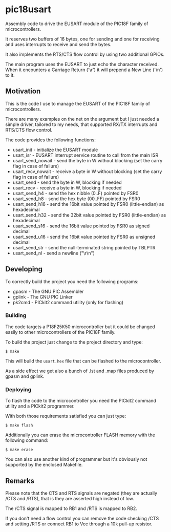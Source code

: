 # pic18usart

Assembly code to drive the EUSART module of the PIC18F family of
microcontrollers.

It reserves two buffers of 16 bytes, one for sending and one for
receiving and uses interrupts to receive and send the bytes.

It also implements the RTS/CTS flow control by using two additional
GPIOs.

The main program uses the EUSART to just echo the character received.
When it encounters a Carriage Return ('\r') it will prepend a New Line
('\n') to it.

## Motivation

This is the code I use to manage the EUSART of the PIC18F family of
microcontrollers.

There are many examples on the net on the argument but I just needed a
simple driver, tailored to my needs, that supported RX/TX interrupts
and RTS/CTS flow control.

The code provides the following functions:

  * usart_init - initialize the EUSART module
  * usart_isr - EUSART interrupt service routine to call from the main ISR
  * usart_send_nowait - send the byte in W without blocking (set the carry flag in case of failure)
  * usart_recv_nowait - receive a byte in W without blocking (set the carry flag in case of failure)
  * usart_send - send the byte in W, blocking if needed
  * usart_recv - receive a byte in W, blocking if needed
  * usart_send_h4 - send the hex nibble (0..F) pointed by FSR0
  * usart_send_h8 - send the hex byte (00..FF) pointed by FSR0
  * usart_send_h16 - send the 16bit value pointed by FSR0 (little-endian) as hexadecimal
  * usart_send_h32 - send the 32bit value pointed by FSR0 (little-endian) as hexadecimal
  * usart_send_s16 - send the 16bit value pointed by FSR0 as signed decimal
  * usart_send_u16 - send the 16bit value pointed by FSR0 as unsigned decimal
  * usart_send_str - send the null-terminated string pointed by TBLPTR
  * usart_send_nl - send a newline ("\r\n")

## Developing

To correctly build the project you need the following programs:

  * gpasm - The GNU PIC Assembler
  * gplink - The GNU PIC Linker
  * pk2cmd - PICkit2 command utility (only for flashing)

### Building

The code targets a P18F25K50 microcontroller but it could be changed
easily to other microcontrollers of the PIC18F family.

To build the project just change to the project directory and type:

```shell
$ make
```

This will build the `usart.hex` file that can be flashed to the
microcontroller.

As a side effect we get also a bunch of .lst and .map files produced
by gpasm and gplink.

### Deploying

To flash the code to the microcontroller you need the PICkit2 command
utility and a PICkit2 programmer.

With both those requirements satisfied you can just type:

```shell
$ make flash
```

Additionally you can erase the microcontroller FLASH memory with the
following command:

```shell
$ make erase
```

You can also use another kind of programmer but it's obviously not
supported by the enclosed Makefile.

## Remarks

Please note that the CTS and RTS signals are negated (they are
actually /CTS and /RTS), that is they are asserted high instead of
low.

The /CTS signal is mapped to RB1 and /RTS is mapped to RB2.

If you don't need a flow control you can remove the code checking /CTS
and setting /RTS or connect RB1 to Vcc through a 10k pull-up resistor.
